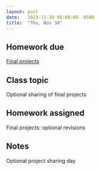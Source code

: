 ```yaml
---
layout: post
date:   2023-11-30 00:00:00 -0500
title:  "Thu, Nov 30"
---
```


## Homework due

[Final projects](https://gmuedu-my.sharepoint.com/:f:/g/personal/mlavengo_gmu_edu/EnXH-XQ_-uVKtw5tJz6xe1gB_LD7aB9uzB5G344iTHaZNg?e=qwVNA9)

## Class topic

Optional sharing of final projects

## Homework assigned

Final projects: optional revisions

## Notes

Optional project sharing day
